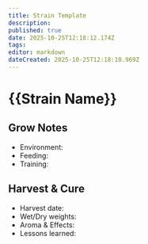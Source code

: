 ```yaml
---
title: Strain Template
description:
published: true
date: 2025-10-25T12:18:12.174Z
tags:
editor: markdown
dateCreated: 2025-10-25T12:18:10.969Z
---
```


# {{Strain Name}}

## Grow Notes

- Environment:
- Feeding:
- Training:

## Harvest & Cure

- Harvest date:
- Wet/Dry weights:
- Aroma & Effects:
- Lessons learned:
